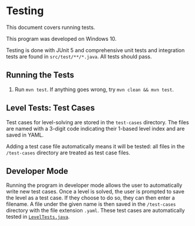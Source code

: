 # Testing

This document covers running tests.

This program was developed on Windows 10.

Testing is done with JUnit 5 and comprehensive unit tests and integration tests are found in `src/test/**/*.java`. All tests should pass.

## Running the Tests

1. Run `mvn test`. If anything goes wrong, try `mvn clean && mvn test`.

## Level Tests: Test Cases

Test cases for level-solving are stored in the `test-cases` directory. The files are named with a 3-digit code indicating their 1-based level index and are saved in YAML.

Adding a test case file automatically means it will be tested: all files in the `/test-cases` directory are treated as test case files.

## Developer Mode

Running the program in developer mode allows the user to automatically write new test cases. Once a level is solved, the user is prompted to save the level as a test case. If they choose to do so, they can then enter a filename. A file under the given name is then saved in the `/test-cases` directory with the file extension `.yaml`. These test cases are automatically tested in [`LevelTests.java`](/src/test/java/com/mathwithmark/calculatorgamesolver/calculatorgame/LevelTests.java).
